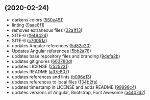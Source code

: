 ##  (2020-02-24)

* darkens colors ([560e451](https://github.com/ksatirli/dcmnt.me/commit/560e451))
* linting ([9aae8f1](https://github.com/ksatirli/dcmnt.me/commit/9aae8f1))
* removes extraneous files ([32a1f13](https://github.com/ksatirli/dcmnt.me/commit/32a1f13))
* SITE-6 ([f949424](https://github.com/ksatirli/dcmnt.me/commit/f949424))
* SITE-6 ([c70051a](https://github.com/ksatirli/dcmnt.me/commit/c70051a))
* updates Angular references ([5d82e20](https://github.com/ksatirli/dcmnt.me/commit/5d82e20))
* Updates Angular references ([5bb2a78](https://github.com/ksatirli/dcmnt.me/commit/5bb2a78))
* updates base repository files and branding ([9defa2b](https://github.com/ksatirli/dcmnt.me/commit/9defa2b))
* updates gitignores ([663780d](https://github.com/ksatirli/dcmnt.me/commit/663780d))
* updates LICENSE ([2525731](https://github.com/ksatirli/dcmnt.me/commit/2525731))
* updates README ([a37e807](https://github.com/ksatirli/dcmnt.me/commit/a37e807))
* updates references and lints ([b096e13](https://github.com/ksatirli/dcmnt.me/commit/b096e13))
* updates references to local files ([134b2fa](https://github.com/ksatirli/dcmnt.me/commit/134b2fa))
* updates timestamp in LICENSE and adds README ([99998c4](https://github.com/ksatirli/dcmnt.me/commit/99998c4))
* updates versions of Angular, Bootstrap, Font Awesome ([a440742](https://github.com/ksatirli/dcmnt.me/commit/a440742))

